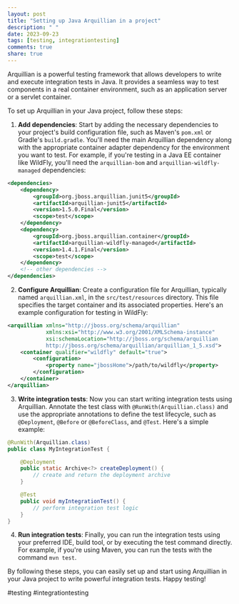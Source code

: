 ```yaml
---
layout: post
title: "Setting up Java Arquillian in a project"
description: " "
date: 2023-09-23
tags: [testing, integrationtesting]
comments: true
share: true
---
```


Arquillian is a powerful testing framework that allows developers to write and execute integration tests in Java. It provides a seamless way to test components in a real container environment, such as an application server or a servlet container.

To set up Arquillian in your Java project, follow these steps:

1. **Add dependencies**: Start by adding the necessary dependencies to your project's build configuration file, such as Maven's `pom.xml` or Gradle's `build.gradle`. You'll need the main Arquillian dependency along with the appropriate container adapter dependency for the environment you want to test. For example, if you're testing in a Java EE container like WildFly, you'll need the `arquillian-bom` and `arquillian-wildfly-managed` dependencies:

```xml
<dependencies>
    <dependency>
        <groupId>org.jboss.arquillian.junit5</groupId>
        <artifactId>arquillian-junit5</artifactId>
        <version>1.5.0.Final</version>
        <scope>test</scope>
    </dependency>
    <dependency>
        <groupId>org.jboss.arquillian.container</groupId>
        <artifactId>arquillian-wildfly-managed</artifactId>
        <version>1.4.1.Final</version>
        <scope>test</scope>
    </dependency>
    <!-- other dependencies -->
</dependencies>
```

2. **Configure Arquillian**: Create a configuration file for Arquillian, typically named `arquillian.xml`, in the `src/test/resources` directory. This file specifies the target container and its associated properties. Here's an example configuration for testing in WildFly:

```xml
<arquillian xmlns="http://jboss.org/schema/arquillian"
            xmlns:xsi="http://www.w3.org/2001/XMLSchema-instance"
            xsi:schemaLocation="http://jboss.org/schema/arquillian
            http://jboss.org/schema/arquillian/arquillian_1_5.xsd">
    <container qualifier="wildfly" default="true">
        <configuration>
            <property name="jbossHome">/path/to/wildfly</property>
        </configuration>
    </container>
</arquillian>
```

3. **Write integration tests**: Now you can start writing integration tests using Arquillian. Annotate the test class with `@RunWith(Arquillian.class)` and use the appropriate annotations to define the test lifecycle, such as `@Deployment`, `@Before` or `@BeforeClass`, and `@Test`. Here's a simple example:

```java
@RunWith(Arquillian.class)
public class MyIntegrationTest {

    @Deployment
    public static Archive<?> createDeployment() {
        // create and return the deployment archive
    }

    @Test
    public void myIntegrationTest() {
        // perform integration test logic
    }
}
```

4. **Run integration tests**: Finally, you can run the integration tests using your preferred IDE, build tool, or by executing the test command directly. For example, if you're using Maven, you can run the tests with the command `mvn test`.

By following these steps, you can easily set up and start using Arquillian in your Java project to write powerful integration tests. Happy testing!

#testing #integrationtesting